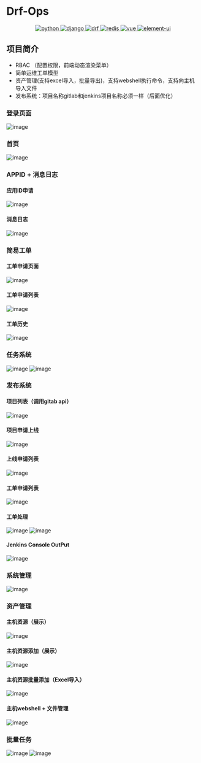 # Drf-Ops

<p align="center">
  <a href="https://www.python.org/">
    <img src="https://img.shields.io/badge/python-3.6.2-brightgreen.svg" alt="python">
  </a>
  <a href="https://docs.djangoproject.com/zh-hans/2.2/">
    <img src="https://img.shields.io/badge/django-2.2-brightgreen.svg" alt="django">
  </a>
  <a href="https://www.django-rest-framework.org/">
    <img src="https://img.shields.io/badge/django%20rest%20framework-3.11.2-brightgreen.svg" alt="drf">
  </a>
  <a href="https://redis.io/">
    <img src="https://img.shields.io/badge/redis-3.2.100-brightgreen.svg" alt="redis">
  </a>
  <a href="https://github.com/vuejs/vue">
    <img src="https://img.shields.io/badge/vue-2.6.10-brightgreen.svg" alt="vue">
  </a>
  <a href="https://github.com/ElemeFE/element">
    <img src="https://img.shields.io/badge/element--ui-2.7.0-brightgreen.svg" alt="element-ui">
  </a>
</p>

## 项目简介
- RBAC （配置权限，前端动态渲染菜单）
- 简单运维工单模型
- 资产管理(支持excel导入，批量导出)，支持webshell执行命令，支持向主机导入文件
- 发布系统：项目名称gitlab和jenkins项目名称必须一样（后面优化）
###  登录页面
![image](https://user-images.githubusercontent.com/42118870/151673686-1fc42639-1b1d-4fe0-a169-0404784b388a.png)
###  首页
![image](https://user-images.githubusercontent.com/42118870/151673703-b5c3467e-9d92-458d-898d-86c61ebab346.png)
### APPID + 消息日志
####  应用ID申请
![image](https://user-images.githubusercontent.com/42118870/151673767-71f7250e-6214-4385-8b55-9aa2ccfab3c7.png)
####  消息日志
![image](https://user-images.githubusercontent.com/42118870/151673804-52d88a6c-a927-4c63-b262-cdcab3aee540.png)
### 简易工单
####  工单申请页面
![image](https://user-images.githubusercontent.com/42118870/151673823-50fea5fe-966a-41d3-894f-7bd3d43833c6.png)
####  工单申请列表
![image](https://user-images.githubusercontent.com/42118870/151673845-250ecf68-ac95-41d4-8b45-b0b6436bfefa.png)
####  工单历史
![image](https://user-images.githubusercontent.com/42118870/151673863-abb3f5f0-a633-4a4d-bb13-6d69049c5d4c.png)
###  任务系统
![image](https://user-images.githubusercontent.com/42118870/151673878-a404f09b-456b-4cc2-b22d-3e61d2b49f7f.png)
![image](https://user-images.githubusercontent.com/42118870/151673885-99340955-c62c-459b-a329-b60814bcd66f.png)
### 发布系统
####  项目列表（调用gitab api）
![image](https://user-images.githubusercontent.com/42118870/151673896-daf7de93-0b8f-4764-a99e-b07d588079b4.png)
####  项目申请上线
![image](https://user-images.githubusercontent.com/42118870/151673906-057877af-0d23-46d0-898e-eb5455f243e8.png)
####  上线申请列表
![image](https://user-images.githubusercontent.com/42118870/151673845-250ecf68-ac95-41d4-8b45-b0b6436bfefa.png)
####  工单申请列表
![image](https://user-images.githubusercontent.com/42118870/151673923-d037fc45-9c1f-4d18-9207-e4280fe9f890.png)
####  工单处理
![image](https://user-images.githubusercontent.com/42118870/151673929-94598ba4-6910-4888-a8d4-8dc207db3f4c.png)
![image](https://user-images.githubusercontent.com/42118870/151673935-817025e1-38bc-42fd-acb0-b1f5856d060b.png)
####  Jenkins Console OutPut
![image](https://user-images.githubusercontent.com/42118870/151673950-f7d78612-61c0-4809-a0dc-b9170e5e14e0.png)
###  系统管理
![image](https://user-images.githubusercontent.com/42118870/151673974-571d7048-69aa-4100-96fb-0965e20e0ee1.png)
### 资产管理
#### 主机资源（展示）
![image](https://user-images.githubusercontent.com/42118870/153745564-91507e82-a731-4a64-80e3-686081db6025.png)
#### 主机资源添加（展示）
![image](https://user-images.githubusercontent.com/42118870/153745608-f4c4e427-25f9-4e78-aaba-123ca4953f57.png)
#### 主机资源批量添加（Excel导入）
![image](https://user-images.githubusercontent.com/42118870/153745620-952d1da3-d19c-4910-b470-0b37a5b59416.png)
#### 主机webshell + 文件管理
![image](https://user-images.githubusercontent.com/42118870/153745694-71267af2-4dc8-4b20-b77f-8932d5c96691.png)
### 批量任务
![image](https://user-images.githubusercontent.com/42118870/154121342-ccec78ee-c332-4f0c-827f-c191ca1934e5.png)
![image](https://user-images.githubusercontent.com/42118870/154121385-95feb410-680d-49a3-b0dc-e536fca88da8.png)



